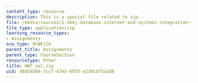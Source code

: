 ```yaml
---
content_type: resource
description: This is a special file related to zip.
file: /media/courses/1-264j-database-internet-and-systems-integration-technologies-fall-2013/d0d593667cc747456935e23dcbf5a188_HW7_sol.zip
file_type: application/zip
learning_resource_types:
- Assignments
ocw_type: OCWFile
parent_title: Assignments
parent_type: CourseSection
resourcetype: Other
title: HW7_sol.zip
uid: d0d59366-7cc7-4745-6935-e23dcbf5a188
---
```

